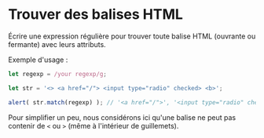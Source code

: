 # Trouver des balises HTML

Écrire une expression régulière pour trouver toute balise HTML (ouvrante ou fermante) avec leurs attributs.

Exemple d'usage :

```js run
let regexp = /your regexp/g;

let str = '<> <a href="/"> <input type="radio" checked> <b>';

alert( str.match(regexp) ); // '<a href="/">', '<input type="radio" checked>', '<b>'
```

Pour simplifier un peu, nous considérons ici qu'une balise ne peut pas contenir de `<` ou `>` (même à l'intérieur de guillemets).

